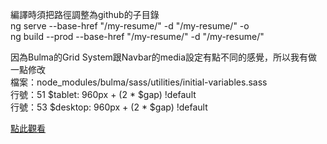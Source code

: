 編譯時須把路徑調整為github的子目錄  
ng serve --base-href "/my-resume/" -d "/my-resume/" -o  
ng build --prod --base-href "/my-resume/" -d "/my-resume/"  
  
因為Bulma的Grid System跟Navbar的media設定有點不同的感覺，所以我有做一點修改  
檔案：node_modules/bulma/sass/utilities/initial-variables.sass  
行號：51 $tablet: 960px + (2 * $gap) !default  
行號：53 $desktop: 960px + (2 * $gap) !default  
  
[點此觀看](https://ao6swind.github.io/my-resume)  